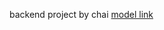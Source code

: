 backend project by chai
[model link](https://www.youtube.com/redirect?event=video_description&redir_token=QUFFLUhqa3ZhTjluTnh0SVYyMWpHTnlnc1BSSlR3QVNwQXxBQ3Jtc0ttbTcwSE1vZXpZSGZ5Q2k5SzdnMU1LT0Z0RHdrV182R2hHY3JUR3lCZ2dtcVlPbUVqcjF0aUxCanFfTmhmZ1BVYTMwdzI3clY4R2tIeEFWNmk2WVJUdmNKb2JlSHN4V01XZ096X21HNTlWOTBhMFFHTQ&q=https%3A%2F%2Fapp.eraser.io%2Fworkspace%2FYtPqZ1VogxGy1jzIDkzj%3Forigin%3Dshare&v=9B4CvtzXRpc)
